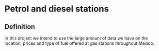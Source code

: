 # Petrol and diesel stations
## Definition
In this project we intend to use the large amount of data we have on the location, prices and type of fuel offered at gas stations throughout Mexico.

